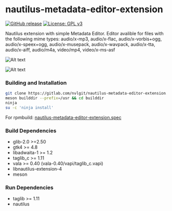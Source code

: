 # nautilus-metadata-editor-extension

[![GitHub release](https://img.shields.io/github/release/nvlgit/nautilus-metadata-editor-extension.svg)](https://github.com/nvlgit/nautilus-metadata-editor-extension/releases/)
[![License: GPL v3](https://img.shields.io/badge/License-GPL%20v3-blue.svg)](http://www.gnu.org/licenses/gpl-3.0)

Nautilus extension with simple Metadata Editor. Editor avalible for files with the following mime types: audio/x-mp3, audio/x-flac, audio/x-vorbis+ogg, audio/x-speex+ogg, audio/x-musepack, audio/x-wavpack, audio/x-tta, audio/x-aiff, audio/m4a, video/mp4, video/x-ms-asf

![Alt text](https://user-images.githubusercontent.com/29505119/41529838-11a7645c-72f7-11e8-93b9-618e43b3f94f.png)

![Alt text](https://user-images.githubusercontent.com/29505119/41529848-1ac31496-72f7-11e8-8561-0e23cc5d33a6.png)

### Building and Installation

```bash
git clone https://gitlab.com/nvlgit/nautilus-metadata-editor-extension.git && cd nautilus-metadata-editor-extension
meson builddir --prefix=/usr && cd builddir
ninja
su -c 'ninja install'
```
For rpmbuild: <a href="https://gitlab.com/nvlgit/fedora-specs/blob/master/nautilus-metadata-editor-extension.spec">nautilus-metadata-editor-extension.spec</a> 

### Build Dependencies
* glib-2.0 >=2.50
* gtk4 >= 4.8
* libadwaita-1 >= 1.2
* taglib_c >= 1.11
* vala >= 0.40 (vala-0.40/vapi/taglib_c.vapi)
* libnautilus-extension-4
* meson

### Run Dependencies
* taglib >= 1.11
* nautilus

